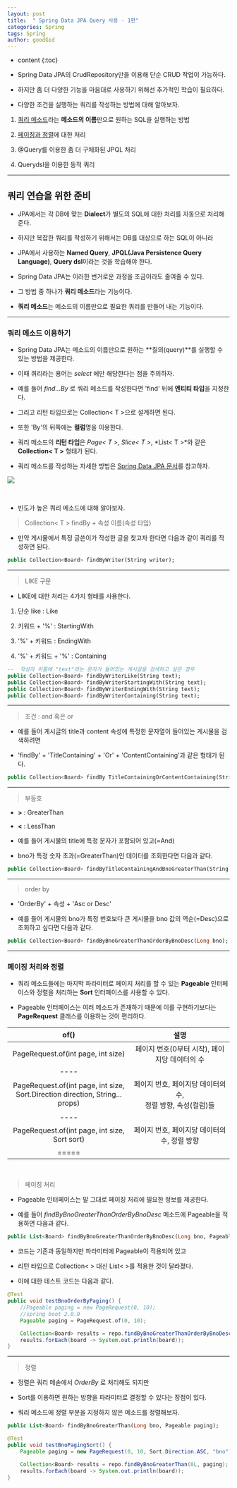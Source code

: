 ```yaml
---
layout: post
title:  " Spring Data JPA Query 사용 - 1편"
categories: Spring
tags: Spring
author: goodGid
---
```

* content
{:toc}

* Spring Data JPA의 CrudRepository만을 이용해 단순 CRUD 작업이 가능하다.

* 하지만 좀 더 다양한 기능을 마음대로 사용하기 위해선 추가적인 학습이 필요하다.

* 다양한 조건을 실행하는 쿼리를 작성하는 방법에 대해 알아보자.

1. [쿼리 메소드]({{site.url}}/Spring-Data-JPA-Query_Part_1/#쿼리-메소드-이용하기)라는 **메소드의 이름**만으로 원하는 SQL을 실행하는 방법 

2. [페이징과 정렬]({{site.url}}/Spring-Data-JPA-Query_Part_1/Spring-Data-JPA-Query_Part_1/#페이징-처리와-정렬)에 대한 처리

3. @Query를 이용한 좀 더 구체화된 JPQL 처리 

4. Querydsl을 이용한 동적 쿼리









---

## 쿼리 연습을 위한 준비

* JPA에서는 각 DB에 맞는 **Dialect**가 별도의 SQL에 대한 처리를 자동으로 처리해준다.

* 하지만 복잡한 쿼리를 작성하기 위해서는 DB를 대상으로 하는 SQL이 아니라 

* JPA에서 사용하는 **Named Query**, **JPQL(Java Persistence Query Language)**, **Query dsl**이라는 것을 학습해야 한다.

* Spring Data JPA는 이러한 번거로운 과정을 조금이라도 줄여줄 수 있다.

* 그 방법 중 하나가 **쿼리 메소드**라는 기능이다.

* **쿼리 메소드**는 메소드의 이름만으로 필요한 쿼리를 만들어 내는 기능이다.

---

### 쿼리 메소드 이용하기

* Spring Data JPA는 메소드의 이름만으로 원하는 **질의(query)**를 실행할 수 있는 방법을 제공한다.

* 이때 쿼리라는 용어는 *select* 에만 해당한다는 점을 주의하자.

* 예를 들어 *find...By* 로 쿼리 메소드를 작성한다면 'find' 뒤에 **엔티티 타입**을 지정한다.

* 그리고 리턴 타입으로는 Collection< T >으로 설계하면 된다.

* 또한 'By'의 뒤쪽에는 **컬럼**명을 이용한다.

* 쿼리 메소드의 **리턴 타입**은 *Page< T >*, *Slice< T >*, *List< T >*와 같은 **Collection< T >** 형태가 된다.

* 쿼리 메소드를 작성하는 자세한 방법은 [Spring Data JPA 문서](https://docs.spring.io/spring-data/jpa/docs/current/reference/html/#jpa.query-methods.query-creation)를 참고하자.

![](/assets/img/java/spring_data_jpa_query_part_1_1.png)

<br>

* 빈도가 높은 쿼리 메소드에 대해 알아보자.

> Collection< T > findBy + 속성 이름(속성 타입)

* 만약 게시물에서 특정 글쓴이가 작성한 글을 찾고자 한다면 다음과 같이 쿼리를 작성하면 된다.

``` sql
public Collection<Board> findByWriter(String writer);
```

---

> LIKE 구문

* LIKE에 대한 처리는 4가지 형태를 사용한다.

1. 단순 like : Like

2. 키워드 + '%' : StartingWith

3. '%' + 키워드 : EndingWith

4. '%' + 키워드 + '%' : Containing

``` sql
--  작성자 이름에 "text"라는 문자가 들어있는 게시글을 검색하고 싶은 경우
public Collection<Board> findByWriterLike(String text);
public Collection<Board> findByWriterStartingWith(String text);
public Collection<Board> findByWriterEndingWith(String text);
public Collection<Board> findByWriterContaining(String text);
```



---

> 조건 : and 혹은 or 

* 예를 들어 게시글의 title과 content 속성에 특정한 문자열이 들어있는 게시물을 검색하려면 

* 'findBy' + 'TitleContaining' + 'Or' + 'ContentContaining'과 같은 형태가 된다.

``` sql
public Collection<Board> findBy TitleContainingOrContentContaining(String title, String content);
```


---

> 부등호

* **>** : GreaterThan

* **<** : LessThan

* 예를 들어 게시물의 title에 특정 문자가 포함되어 있고(=And)

* bno가 특정 숫자 초과(=GreaterThan)인 데이터를 조회한다면 다음과 같다.

``` sql
public Collection<Board> findByTitleContainingAndBnoGreaterThan(String keywoard, Long num);
```

---


> order by

* 'OrderBy' + 속성 + 'Asc or Desc'

* 예를 들어 게시물의 bno가 특정 번호보다 큰 게시물을 bno 값의 역순(=Desc)으로 조회하고 싶다면 다음과 같다.

``` sql
public Collection<Board> findByBnoGreaterThanOrderByBnoDesc(Long bno);
```


---

### 페이징 처리와 정렬 

* 쿼리 메소드들에는 마지막 파라미터로 페이지 처리를 할 수 있는 **Pageable** 인터페이스와 정렬을 처리하는 **Sort** 인터페이스를 사용할 수 있다.

* Pageable 인터페이스는 여러 메소드가 존재하기 때문에 이를 구현하기보다는 **PageRequest** 클래스를 이용하는 것이 편리하다.


| of()   | 설명 |
|:-------:|:-------:|
| PageRequest.of(int page, int size) | 페이지 번호(0부터 시작), 페이지당 데이터의 수|
| ----
| PageRequest.of(int page, int size, <br> Sort.Direction direction, String... props) | 페이지 번호, 페이지당 데이터의 수, <br> 정렬 방향, 속성(컬럼)들|
| ----
| PageRequest.of(int page, int size, Sort sort) | 페이지 번호, 페이지당 데이터의 수, 정렬 방향|
|=====


<br>

> 페이징 처리

* Pageable 인터페이스는 말 그대로 페이징 처리에 필요한 정보를 제공한다.

* 예를 들어 *findByBnoGreaterThanOrderByBnoDesc* 메소드에 Pageable을 적용하면 다음과 같다.

``` sql
public List<Board> findByBnoGreaterThanOrderByBnoDesc(Long bno, Pageable paging);
```

* 코드는 기존과 동일하지만 파라미터에 Pageable이 적용되어 있고

* 리턴 타입으로 Collection< > 대신 List< >를 적용한 것이 달라졌다.

* 이에 대한 테스트 코드는 다음과 같다.

``` java
@Test
public void testBnoOrderByPaging() {
    //Pageable paging = new PageRequest(0, 10);
    //spring boot 2.0.0
    Pageable paging = PageRequest.of(0, 10);

    Collection<Board> results = repo.findByBnoGreaterThanOrderByBnoDesc(0L, paging);
    results.forEach(board -> System.out.println(board));
}
```

---

> 정렬 

* 정렬은 쿼리 메솓에서 *OrderBy* 로 처리해도 되지만

* Sort를 이용하면 원하는 방향을 파라미터로 결정할 수 있다는 장점이 있다.

* 쿼리 메소드에 정렬 부분을 지정하지 않은 메소드를 정렬해보자.

``` sql
public List<Board> findByBnoGreaterThan(Long bno, Pageable paging);
```

``` java
@Test
public void testBnoPagingSort() {
    Pageable paging = new PageRequest(0, 10, Sort.Direction.ASC, "bno");

    Collection<Board> results = repo.findByBnoGreaterThan(0L, paging);
    results.forEach(board -> System.out.println(board));
}
```

